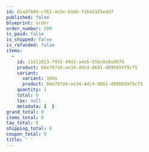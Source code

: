 ```yaml
---
id: 01a3f694-c761-4e5e-b16b-f1643325edd7
published: false
blueprint: order
order_number: 209
is_paid: false
is_shipped: false
is_refunded: false
items:
  -
    id: 11d11013-7931-4942-a4e5-55bc8e0a8079
    product: 66e767a9-ee34-4dc4-8681-d09bb59f0cf5
    variant:
      variant: 10km
      product: 66e767a9-ee34-4dc4-8681-d09bb59f0cf5
    quantity: 1
    total: 0
    tax: null
    metadata: {  }
grand_total: 0
items_total: 0
tax_total: 0
shipping_total: 0
coupon_total: 0
title: ' '
---
```

